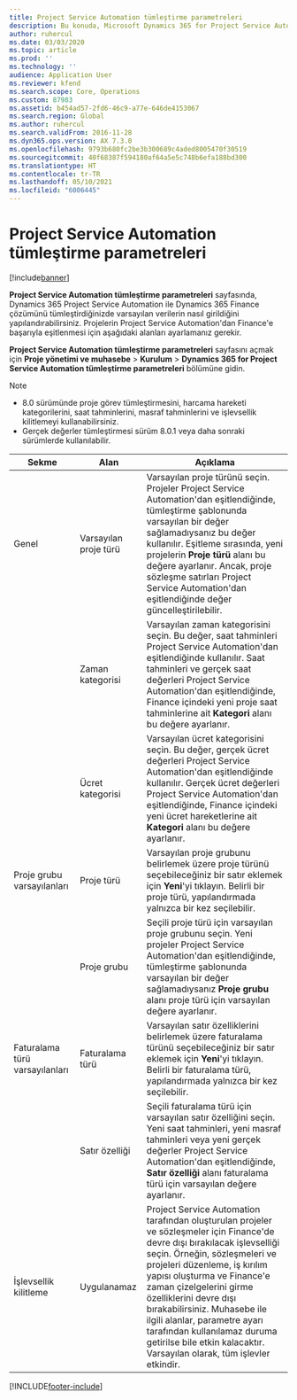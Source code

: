 ```yaml
---
title: Project Service Automation tümleştirme parametreleri
description: Bu konuda, Microsoft Dynamics 365 for Project Service Automation çözümünü Microsoft Dynamics 365 Finance ile tümleştirdiğinizde varsayılan verilerin girilmesini nasıl yapılandıracağınız açıklanır.
author: ruhercul
ms.date: 03/03/2020
ms.topic: article
ms.prod: ''
ms.technology: ''
audience: Application User
ms.reviewer: kfend
ms.search.scope: Core, Operations
ms.custom: 87983
ms.assetid: b454ad57-2fd6-46c9-a77e-646de4153067
ms.search.region: Global
ms.author: ruhercul
ms.search.validFrom: 2016-11-28
ms.dyn365.ops.version: AX 7.3.0
ms.openlocfilehash: 9793b680fc2be3b300689c4aded8005470f30519
ms.sourcegitcommit: 40f68387f594180af64a5e5c748b6efa188bd300
ms.translationtype: HT
ms.contentlocale: tr-TR
ms.lasthandoff: 05/10/2021
ms.locfileid: "6006445"
---
```

# <a name="project-service-automation-integration-parameters"></a>Project Service Automation tümleştirme parametreleri

[!include[banner](../includes/banner.md)]

**Project Service Automation tümleştirme parametreleri** sayfasında, Dynamics 365 Project Service Automation ile Dynamics 365 Finance çözümünü tümleştirdiğinizde varsayılan verilerin nasıl girildiğini yapılandırabilirsiniz. Projelerin Project Service Automation'dan Finance'e başarıyla eşitlenmesi için aşağıdaki alanları ayarlamanız gerekir.

**Project Service Automation tümleştirme parametreleri** sayfasını açmak için **Proje yönetimi ve muhasebe** \> **Kurulum** \> **Dynamics 365 for Project Service Automation tümleştirme parametreleri** bölümüne gidin. 

> [!NOTE]
> - 8.0 sürümünde proje görev tümleştirmesini, harcama hareketi kategorilerini, saat tahminlerini, masraf tahminlerini ve işlevsellik kilitlemeyi kullanabilirsiniz.
> - Gerçek değerler tümleştirmesi sürüm 8.0.1 veya daha sonraki sürümlerde kullanılabilir.


| Sekme                    | Alan                | Açıklama |
|------------------------|----------------------|-------------|
| Genel                | Varsayılan proje türü | Varsayılan proje türünü seçin. Projeler Project Service Automation'dan eşitlendiğinde, tümleştirme şablonunda varsayılan bir değer sağlamadıysanız bu değer kullanılır. Eşitleme sırasında, yeni projelerin **Proje türü** alanı bu değere ayarlanır. Ancak, proje sözleşme satırları Project Service Automation'dan eşitlendiğinde değer güncelleştirilebilir. |
|                        | Zaman kategorisi        | Varsayılan zaman kategorisini seçin. Bu değer, saat tahminleri Project Service Automation'dan eşitlendiğinde kullanılır. Saat tahminleri ve gerçek saat değerleri Project Service Automation'dan eşitlendiğinde, Finance içindeki yeni proje saat tahminlerine ait **Kategori** alanı bu değere ayarlanır. |
|                        | Ücret kategorisi         | Varsayılan ücret kategorisini seçin. Bu değer, gerçek ücret değerleri Project Service Automation'dan eşitlendiğinde kullanılır. Gerçek ücret değerleri Project Service Automation'dan eşitlendiğinde, Finance içindeki yeni ücret hareketlerine ait **Kategori** alanı bu değere ayarlanır. |
| Proje grubu varsayılanları | Proje türü         | Varsayılan proje grubunu belirlemek üzere proje türünü seçebileceğiniz bir satır eklemek için **Yeni**'yi tıklayın. Belirli bir proje türü, yapılandırmada yalnızca bir kez seçilebilir. |
|                        | Proje grubu        | Seçili proje türü için varsayılan proje grubunu seçin. Yeni projeler Project Service Automation'dan eşitlendiğinde, tümleştirme şablonunda varsayılan bir değer sağlamadıysanız **Proje grubu** alanı proje türü için varsayılan değere ayarlanır. |
| Faturalama türü varsayılanları  | Faturalama türü         | Varsayılan satır özelliklerini belirlemek üzere faturalama türünü seçebileceğiniz bir satır eklemek için **Yeni**'yi tıklayın. Belirli bir faturalama türü, yapılandırmada yalnızca bir kez seçilebilir. |
|                        | Satır özelliği        | Seçili faturalama türü için varsayılan satır özelliğini seçin. Yeni saat tahminleri, yeni masraf tahminleri veya yeni gerçek değerler Project Service Automation'dan eşitlendiğinde, **Satır özelliği** alanı faturalama türü için varsayılan değere ayarlanır. |
| İşlevsellik kilitleme  | Uygulanamaz       | Project Service Automation tarafından oluşturulan projeler ve sözleşmeler için Finance'de devre dışı bırakılacak işlevselliği seçin. Örneğin, sözleşmeleri ve projeleri düzenleme, iş kırılım yapısı oluşturma ve Finance'e zaman çizelgelerini girme özelliklerini devre dışı bırakabilirsiniz. Muhasebe ile ilgili alanlar, parametre ayarı tarafından kullanılamaz duruma getirilse bile etkin kalacaktır. Varsayılan olarak, tüm işlevler etkindir. |


[!INCLUDE[footer-include](../includes/footer-banner.md)]